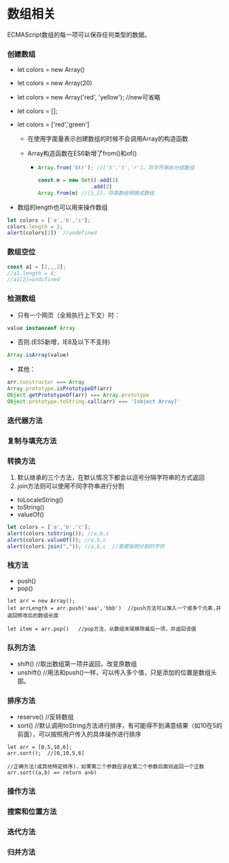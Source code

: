 # 数组相关

ECMAScript数组的每一项可以保存任何类型的数据。

### 创建数组

- let colors = new Array()

- let colors = new Array(20)

- let colors = new Array('red', 'yellow'); //new可省略

- let colors = [];

- let colors = ['red','green']

  - 在使用字面量表示创建数组的时候不会调用Array的构造函数

  - Array构造函数在ES6新增了from()和of()

    - ```javascript
      Array.from('Str'); //['S','t','r']。将字符串拆分成数组
      
      const m = new Set().add(1)
      				   .add(2)
      Array.from(m) //[1,2]。将类数组转换成数组
      ```

- 数组的length也可以用来操作数组

```javascript
let colors = ['a','b','c'];
colors.length = 2;
alert(colors[2])  //undefined
```

### 数组空位

```javascript
const a1 = [1,,,2];
//a1.length = 4;
//a1[2]=undifined
```

### 检测数组

- 只有一个网页（全局执行上下文）时：

```javascript
value instanceof Array
```

- 否则.(ES5新增，IE8及以下不支持)

```javascript
Array.isArray(value)
```

- 其他：

```javascript
arr.constructor === Array
Array.prototype.isPrototypeOf(arr)
Object.getPrototypeOf(arr) === Array.prototype
Object.prototype.toString.call(arr) === '[object Array]'
```

### 迭代器方法



### 复制与填充方法

### 转换方法

1. 默认继承的三个方法，在默认情况下都会以逗号分隔字符串的方式返回
2. join方法则可以使用不同字符串进行分割

- toLocaleString()
- toString()
- valueOf()

```javascript
let colors = ['a','b','c'];
alert(colors.toString()); //a,b,c
alert(colors.valueOf()); //a,b,c
alert(colors.join(",")); //a,b,c  //需要指明分割的字符
```

### 栈方法

- push()
- pop()

```
let arr = new Array();
let arrLength = arr.push('aaa','bbb')  //push方法可以推入一个或多个元素,并返回修改后的数组长度

let item = arr.pop()   //pop方法，从数组末尾移除最后一项，并返回该值
```

### 队列方法

- shift()   //取出数组第一项并返回，改变原数组
- unshift()  //用法和push()一样，可以传入多个值，只是添加的位置是数组头部。

### 排序方法

- reserve()  //反转数组
- sort()  //默认调用toString方法进行排序，有可能得不到满意结果（如10在5的前面），可以按照用户传入的具体操作进行排序

```
let arr = [0,5,10,6];
arr.sort();  //[0,10,5,6]

//正确方法(或其他特定排序)，如果第二个参数应该在第二个参数后面则返回一个正数
arr.sort((a,b) => return a>b)
```

### 操作方法

### 搜索和位置方法

### 迭代方法

### 归并方法

